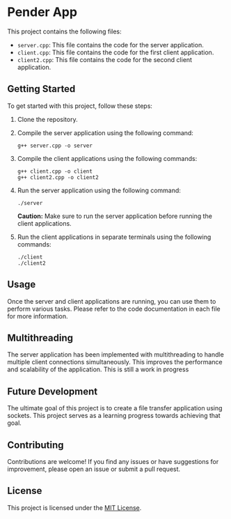 # Pender App

This project contains the following files:

- `server.cpp`: This file contains the code for the server application.
- `client.cpp`: This file contains the code for the first client application.
- `client2.cpp`: This file contains the code for the second client application.

## Getting Started

To get started with this project, follow these steps:

1. Clone the repository.
2. Compile the server application using the following command:
    ```
    g++ server.cpp -o server
    ```
3. Compile the client applications using the following commands:
    ```
    g++ client.cpp -o client
    g++ client2.cpp -o client2
    ```
4. Run the server application using the following command:
    ```
    ./server
    ```
   **Caution:** Make sure to run the server application before running the client applications.

5. Run the client applications in separate terminals using the following commands:
    ```
    ./client
    ./client2
    ```

## Usage

Once the server and client applications are running, you can use them to perform various tasks. Please refer to the code documentation in each file for more information.

## Multithreading

The server application has been implemented with multithreading to handle multiple client connections simultaneously. This improves the performance and scalability of the application. This is still a work in progress


## Future Development

The ultimate goal of this project is to create a file transfer application using sockets. This project serves as a learning progress towards achieving that goal.

## Contributing

Contributions are welcome! If you find any issues or have suggestions for improvement, please open an issue or submit a pull request.

## License

This project is licensed under the [MIT License](LICENSE).
